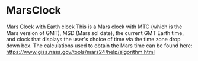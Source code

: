 # MarsClock
Mars Clock with Earth clock
This is a Mars clock with MTC (which is the Mars version of GMT), MSD (Mars sol date), the current GMT Earth time, and clock that displays the user's choice of time via the time zone drop down box.
The calculations used to obtain the Mars time can be found here:
https://www.giss.nasa.gov/tools/mars24/help/algorithm.html
